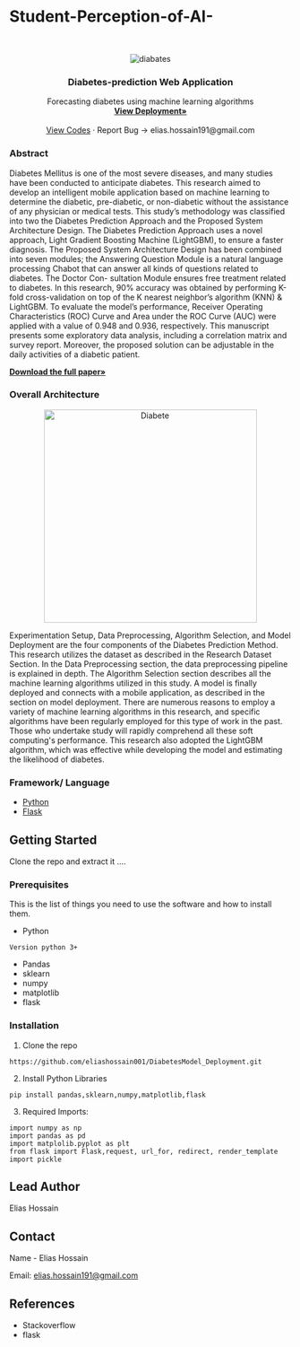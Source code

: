 # Student-Perception-of-AI-
<br />
<p align="center">
  <a href="https://github.com/eliashossain001/DiabetesModel_Deployment">
   
  </a>
     <img src="[[[https://encrypted-tbn0.gstatic.com/images?q=tbn:ANd9GcScDpcfouWyxASZ6BWhVRP__l2USpXwXEJkEfDmJVZWuYt_5Z7IWvdNeksjykcjPO2ddDY&usqp=CAU](https://www.google.com/imgres?imgurl=https%3A%2F%2Fmedia.licdn.com%2Fdms%2Fimage%2FD4D12AQFZimao4lNFLg%2Farticle-cover_image-shrink_720_1280%2F0%2F1689358238912%3Fe%3D2147483647%26v%3Dbeta%26t%3DER_5wlgvcZU_bkiY0c4MH1ufcQfszHUonkZ3ca-rC3g&tbnid=qPQ2XJdDL6EnSM&vet=12ahUKEwjop4CAnLSCAxWtfGwGHcWqC5oQMygEegQIARB2..i&imgrefurl=https%3A%2F%2Fwww.linkedin.com%2Fpulse%2Ffuture-ai-education-sushil-pandey&docid=QTDMbZYT0CDKbM&w=1280&h=682&q=ai%20in%20education&ved=2ahUKEwjop4CAnLSCAxWtfGwGHcWqC5oQMygEegQIARB2)](https://media.licdn.com/dms/image/D4D12AQFZimao4lN…eta&t=ER_5wlgvcZU_bkiY0c4MH1ufcQfszHUonkZ3ca-rC3g)](https://upload.wikimedia.org/wikipedia/commons/thumb/b/b6/Image_created_with_a_mobile_phone.png/1024px-Image_created_with_a_mobile_phone.png)" alt="diabates">  
  <h3 align="center">Diabetes-prediction Web Application</h3>

  <p align="center">
    Forecasting diabetes using machine learning algorithms 
    <br />
    <a href="https://diabetes-identifcation.herokuapp.com/"><strong>View Deployment»</strong></a>
    <br />
    <br />
    <a href="https://github.com/eliashossain001/DiabetesModel_Deployment">View Codes</a>
    ·
    <a>Report Bug -> elias.hossain191@gmail.com</a>
    
  </p>
</p>


### Abstract 
Diabetes Mellitus is one of the most severe diseases, and many studies have been conducted to anticipate diabetes. This research aimed to develop an intelligent mobile application based on machine learning to determine the diabetic, pre-diabetic, or non-diabetic without the assistance of any physician or medical tests. This study’s methodology was classified into two the Diabetes Prediction Approach and the Proposed System Architecture Design. The Diabetes Prediction Approach uses a novel approach, Light Gradient Boosting Machine (LightGBM), to ensure a faster diagnosis. The Proposed System Architecture Design has been combined into seven modules; the Answering Question Module is a natural language processing Chabot that can answer all kinds of questions related to diabetes. The Doctor Con- sultation Module ensures free treatment related to diabetes. In this research, 90% accuracy was obtained by performing K-fold cross-validation on top of the K nearest neighbor’s algorithm (KNN) & LightGBM. To evaluate the model’s performance, Receiver Operating Characteristics (ROC) Curve and Area under the ROC Curve (AUC) were applied with a value of 0.948 and 0.936, respectively. This manuscript presents some exploratory data analysis, including a correlation matrix and survey report. Moreover, the proposed solution can be adjustable in the daily activities of a diabetic patient. 

<a href="https://www.techscience.com/cmc/v72n1/46912"><strong>Download the full paper»</strong></a>


### Overall Architecture 

<center><img width="380" alt="Diabete" src="https://user-images.githubusercontent.com/54431128/193620080-41f5eae8-c1e7-4fa2-9f93-c45ebd1856ac.PNG"> </center>

Experimentation Setup, Data Preprocessing, Algorithm Selection, and Model Deployment are the four components of the Diabetes Prediction Method. This research utilizes the dataset as described in the Research Dataset Section. In the Data Preprocessing section, the data preprocessing pipeline is explained in depth. The Algorithm Selection section describes all the machine learning algorithms utilized in this study. A model is finally deployed and connects with a mobile application, as described in the section on model deployment. There are numerous reasons to employ a variety of machine learning algorithms in this research, and specific algorithms have been regularly employed for this type of work in the past. Those who undertake study will rapidly comprehend all these soft computing's performance. This research also adopted the LightGBM algorithm, which was effective while developing the model and estimating the likelihood of diabetes. 


### Framework/ Language

* [Python](python)
* [Flask](flask)



<!-- GETTING STARTED -->
## Getting Started

Clone the repo and extract it ....

### Prerequisites

This is the list of things you need to use the software and how to install them.
* Python
```
Version python 3+
```
* Pandas
* sklearn
* numpy
* matplotlib
* flask

### Installation
 
1. Clone the repo
```
https://github.com/eliashossain001/DiabetesModel_Deployment.git
```
2. Install Python Libraries
```
pip install pandas,sklearn,numpy,matplotlib,flask

```

3. Required Imports:
```
import numpy as np
import pandas as pd
import matplolib.pyplot as plt
from flask import Flask,request, url_for, redirect, render_template
import pickle
```
## Lead Author

Elias Hossain 



<!-- CONTACT -->
## Contact

Name - Elias Hossain 

Email: elias.hossain191@gmail.com 


## References
* Stackoverflow
* flask


